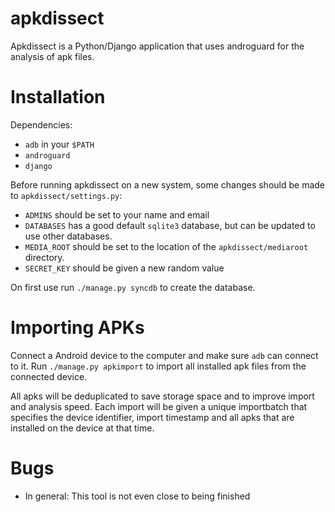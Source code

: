 apkdissect
==========

Apkdissect is a Python/Django application that uses androguard for the analysis 
of apk files.

Installation
============

Dependencies:
 * `adb` in your `$PATH`
 * `androguard`
 * `django`
	
Before running apkdissect on a new system, some changes should be made to `apkdissect/settings.py`:
 * `ADMINS` should be set to your name and email
 * `DATABASES` has a good default `sqlite3` database, but can be updated to use other databases.
 * `MEDIA_ROOT` should be set to the location of the `apkdissect/mediaroot` directory.
 * `SECRET_KEY` should be given a new random value

On first use run `./manage.py syncdb` to create the database.

Importing APKs
==============

Connect a Android device to the computer and make sure `adb` can connect to it.
Run `./manage.py apkimport` to import all installed apk files from the connected device.

All apks will be deduplicated to save storage space and to improve import and analysis speed.
Each import will be given a unique importbatch that specifies the device identifier, import timestamp
and all apks that are installed on the device at that time.

Bugs
====

 * In general: This tool is not even close to being finished


